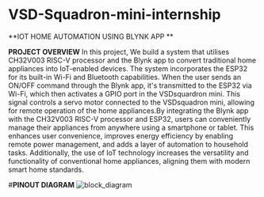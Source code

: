 # VSD-Squadron-mini-internship

**IOT HOME AUTOMATION USING BLYNK APP **

**PROJECT OVERVIEW**
In this project, We build a system that utilises CH32V003 RISC-V processor and the Blynk app to convert traditional home appliances into IoT-enabled devices. The system incorporates the ESP32 for its built-in Wi-Fi and Bluetooth capabilities. When the user sends an ON/OFF command through the Blynk app, it's transmitted to the ESP32 via Wi-Fi, which then activates a GPIO port in the VSDsquardron mini. This signal controls a servo motor connected to the VSDsquadron mini, allowing for remote operation of the home appliances.By integrating the Blynk app with the CH32V003 RISC-V processor and ESP32, users can conveniently manage their appliances from anywhere using a smartphone or tablet. This enhances user convenience, improves energy efficiency by enabling remote power management, and adds a layer of automation to household tasks. Additionally, the use of IoT technology increases the versatility and functionality of conventional home appliances, aligning them with modern smart home standards.

#**PINOUT DIAGRAM**
![block_diagram](https://github.com/sathyanarayanat/VSD-Squadron-mini-internship/assets/71438522/1b5e05d9-e592-435a-b79f-687e77d7e8c7)
